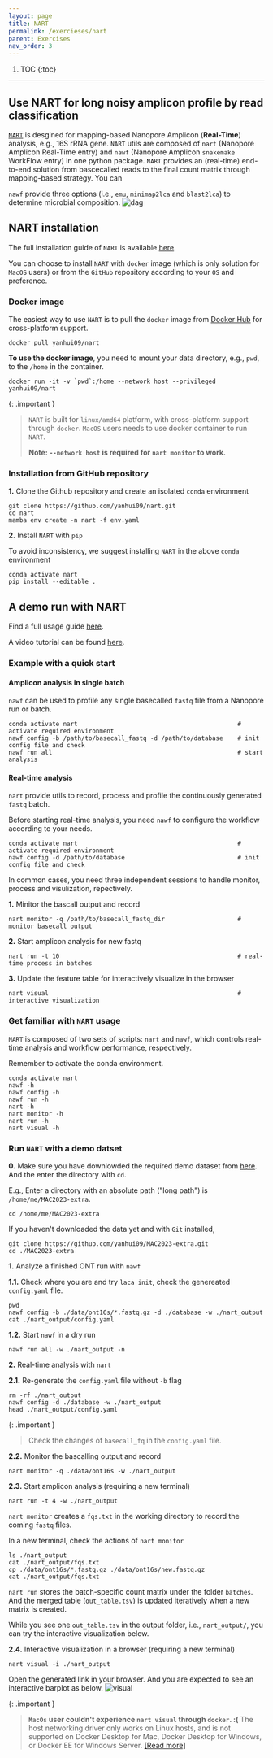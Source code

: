 ```yaml
---
layout: page
title: NART
permalink: /exercieses/nart
parent: Exercises
nav_order: 3
---
```


1. TOC
{:toc}

---

## Use **NART** for long noisy amplicon profile by read classification

[`NART`](https://github.com/yanhui09/nart) is desgined for mapping-based Nanopore Amplicon (**Real-Time**) analysis, e.g., 16S rRNA gene.
`NART` utils are composed of `nart` (Nanopore Amplicon Real-Time entry) and `nawf` (Nanopore Amplicon `snakemake` WorkFlow entry) in one python package.
`NART` provides an (real-time) end-to-end solution from bascecalled reads to the final count matrix through mapping-based strategy. You can 

`nawf` provide three options (i.e., `emu`, `minimap2lca` and `blast2lca`) to determine microbial composition.
![dag](./assets/02_nart/dag.png)

## **NART** installation

The full installation guide of `NART` is available [here](https://github.com/yanhui09/nart).

You can choose to install `NART` with `docker` image (which is only solution for `MacOS` users) or from the `GitHub` repository according to your `OS` and preference.

### Docker image

The easiest way to use `NART` is to pull the `docker` image from [Docker Hub](https://hub.docker.com/r/yanhui09/nart) for cross-platform support.
```
docker pull yanhui09/nart
```

**To use the docker image**, you need to mount your data directory, e.g., `pwd`, to the  `/home` in the container.
```
docker run -it -v `pwd`:/home --network host --privileged yanhui09/nart
```

{: .important }
> `NART` is built for `linux/amd64` platform, with cross-platform support through `docker`. 
> `MacOS` users needs to use docker container to run `NART`.
>
> **Note: `--network host` is required for `nart monitor` to work.**

### Installation from GitHub repository

**1.** Clone the Github repository and create an isolated `conda` environment
```
git clone https://github.com/yanhui09/nart.git
cd nart
mamba env create -n nart -f env.yaml 
```

**2.** Install `NART` with `pip`
      
To avoid inconsistency, we suggest installing `NART` in the above `conda` environment
```
conda activate nart
pip install --editable .
```

## A demo run with **NART**

Find a full usage guide [here](https://github.com/yanhui09/nart#usage).

A video tutorial can be found [here](https://www.youtube.com/watch?v=TkdJGLOscPg).

### Example with a quick start
#### Amplicon analysis in single batch
`nawf` can be used to profile any single basecalled `fastq` file from a Nanopore run or batch.
```
conda activate nart                                            # activate required environment 
nawf config -b /path/to/basecall_fastq -d /path/to/database    # init config file and check
nawf run all                                                   # start analysis
```

#### Real-time analysis
`nart` provide utils to record, process and profile the continuously generated `fastq` batch.

Before starting real-time analysis, you need `nawf` to configure the workflow according to your needs. 
```
conda activate nart                                            # activate required environment 
nawf config -d /path/to/database                               # init config file and check
```

In common cases, you need three independent sessions to handle monitor, process and visulization, repectively.

**1.** Minitor the bascall output and record
```
nart monitor -q /path/to/basecall_fastq_dir                    # monitor basecall output
```
**2.** Start amplicon analysis for new fastq
```
nart run -t 10                                                 # real-time process in batches
```
**3.** Update the feature table for interactively visualize in the browser
```
nart visual                                                    # interactive visualization
```

### Get familiar with `NART` usage

`NART` is composed of two sets of scripts: `nart` and `nawf`, which controls real-time analysis and workflow performance, respectively.

Remember to activate the conda environment.
```
conda activate nart
nawf -h
nawf config -h
nawf run -h
nart -h
nart monitor -h
nart run -h
nart visual -h
```

### Run `NART` with a demo datset

**0.** Make sure you have downlowded the required demo dataset from [here](https://github.com/yanhui09/MAC2023-extra). And the enter the directory with `cd`. 

E.g., Enter a directory with an absolute path ("long path") is `/home/me/MAC2023-extra`.
```
cd /home/me/MAC2023-extra
```

If you haven't downloaded the data yet and with `Git` installed,

```
git clone https://github.com/yanhui09/MAC2023-extra.git
cd ./MAC2023-extra 
```

**1.** Analyze a finished ONT run with `nawf`

**1.1.** Check where you are and try `laca init`, check the genereated `config.yaml` file.
```
pwd
nawf config -b ./data/ont16s/*.fastq.gz -d ./database -w ./nart_output
cat ./nart_output/config.yaml
```

**1.2.** Start `nawf` in a dry run 
```
nawf run all -w ./nart_output -n
```

**2.** Real-time analysis with `nart`

**2.1.** Re-generate the `config.yaml` file without `-b` flag
```
rm -rf ./nart_output
nawf config -d ./database -w ./nart_output
head ./nart_output/config.yaml
```

{: .important }
> Check the changes of `basecall_fq` in the `config.yaml` file. 

**2.2.** Monitor the bascalling output and record
``` 
nart monitor -q ./data/ont16s -w ./nart_output
```

**2.3.** Start amplicon analysis (requiring a new terminal)
```
nart run -t 4 -w ./nart_output
```

`nart monitor` creates a `fqs.txt` in the working directory to record the coming `fastq` files.

In a new terminal, check the actions of `nart monitor`
```
ls ./nart_output
cat ./nart_output/fqs.txt
cp ./data/ont16s/*.fastq.gz ./data/ont16s/new.fastq.gz
cat ./nart_output/fqs.txt
```

`nart run` stores the batch-specific count matrix under the folder `batches`. 
And the merged table (`out_table.tsv`) is updated iteratively when a new matrix is created. 

While you see one `out_table.tsv` in the output folder, i.e., `nart_output/`,
you can try the interactive visualization below.

**2.4.** Interactive visualization in a browser (requiring a new terminal)
```
nart visual -i ./nart_output
```

Open the generated link in your browser. And you are expected to see an interactive barplot as below.
![visual](./assets/02_nart/visual.png)

{: .important }
> **`MacOs` user couldn't experience `nart visual` through `docker`. :(**
> The host networking driver only works on Linux hosts, and is not supported on Docker Desktop for Mac, Docker Desktop for Windows, or Docker EE for Windows Server. [[Read more]](https://docs.docker.com/network/drivers/host/)